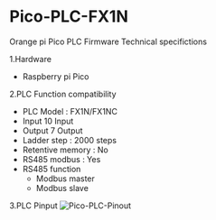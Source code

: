 # Pico-PLC-FX1N
 Orange pi Pico PLC Firmware
 Technical specifictions
  
  1.Hardware
   - Raspberry pi Pico

  2.PLC Function compatibility
   - PLC Model : FX1N/FX1NC
   - Input 10 Input
   - Output 7 Output
   - Ladder step : 2000 steps
   - Retentive memory : No
   - RS485 modbus : Yes
   - RS485 function
     - Modbus master
     - Modbus slave

  3.PLC Pinput
  ![Pico-PLC-Pinout](https://user-images.githubusercontent.com/36557034/212447203-3d472552-2e27-44f0-a1a5-bcdfc7806217.png)
 
